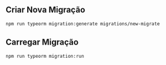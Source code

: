 ## Criar Nova Migração
~~~
npm run typeorm migration:generate migrations/new-migrate
~~~

## Carregar Migração
~~~
npm run typeorm migration:run
~~~